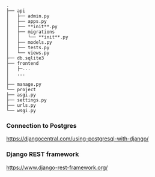 ```
.
├── api
│   ├── admin.py
│   ├── apps.py
│   ├── **init**.py
│   ├── migrations
│   │   └── **init**.py
│   ├── models.py
│   ├── tests.py
│   └── views.py
├── db.sqlite3
├── frontend
│   ├─...
│   ...  
│     
├── manage.py
└── project
├── asgi.py
├── settings.py
├── urls.py
└── wsgi.py
```

### Connection to Postgres

https://djangocentral.com/using-postgresql-with-django/

### Django REST framework

https://www.django-rest-framework.org/
